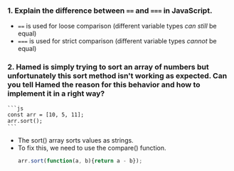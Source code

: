### 1. Explain the difference between `==` and `===` in JavaScript.
- `==` is used for loose comparison (different variable types *can still* be equal)
- `===` is used for strict comparison (different variable types *cannot* be equal)

### 2. Hamed is simply trying to sort an array of numbers but unfortunately this sort method isn't working as expected. Can you tell Hamed the reason for this behavior and how to implement it in a right way?
    ```js
    const arr = [10, 5, 11];
    arr.sort();
    ```
- The sort() array sorts values as strings.
- To fix this, we need to use the compare() function.
    ```js
    arr.sort(function(a, b){return a - b});
    ```